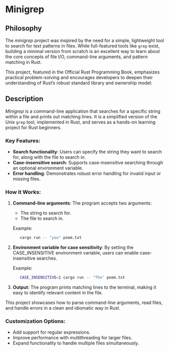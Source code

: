 # Minigrep

## Philosophy

The _minigrep_ project was inspired by the need for a simple, lightweight tool to search for text patterns in files. While full-featured tools like `grep` exist, building a minimal version from scratch is an excellent way to learn about the core concepts of file I/O, command-line arguments, and pattern matching in Rust.

This project, featured in the Official Rust Programming Book, emphasizes practical problem-solving and encourages developers to deepen their understanding of Rust’s robust standard library and ownership model.

## Description

_Minigrep_ is a command-line application that searches for a specific string within a file and prints out matching lines. It is a simplified version of the Unix `grep` tool, implemented in Rust, and serves as a hands-on learning project for Rust beginners.

### Key Features:

- **Search functionality**: Users can specify the string they want to search for, along with the file to search in.
- **Case-insensitive search**: Supports case-insensitive searching through an optional environment variable.
- **Error handling**: Demonstrates robust error handling for invalid input or missing files.

### How it Works:

1. **Command-line arguments**: The program accepts two arguments:

   - The string to search for.
   - The file to search in.

   Example:

   ```bash
      cargo run -- "you" poem.txt
   ```

2. **Environment variable for case sensitivity**:
   By setting the CASE_INSENSITIVE environment variable, users can enable case-insensitive searches.

   Example:

   ```bash
      CASE_INSENSITIVE=1 cargo run -- "The" poem.txt
   ```

3. **Output**: The program prints matching lines to the terminal, making it easy to identify relevant content in the file.

This project showcases how to parse command-line arguments, read files, and handle errors in a clean and idiomatic way in Rust.

### Customization Options:

- Add support for regular expressions.
- Improve performance with multithreading for larger files.
- Expand functionality to handle multiple files simultaneously.
